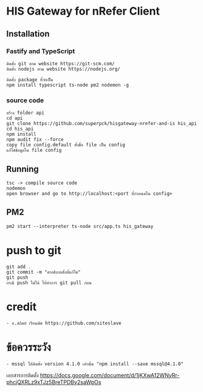 # HIS Gateway for nRefer Client

## Installation
### Fastify and TypeScript
```
ติดตั้ง git ตาม website https://git-scm.com/
ติดตั้ง nodejs ตาม website https://nodejs.org/

ติดตั้ง package ที่จำเป็น
npm install typescript ts-node pm2 nodemon -g
```

### source code
```
สร้าง folder api
cd api
git clone https://github.com/superpck/hisgateway-nrefer-and-is his_api
cd his_api
npm install
npm audit fix --force
copy file config.default ตั้งชื่อ file เป็น config
แก้ไขข้อมูลใน file config
```

## Running
```
tsc -> compile source code
nodemon
open browser and go to http://localhost:<port ที่กำหนดใน config>
```

## PM2
```
pm2 start --interpreter ts-node src/app.ts his_gateway
```

# push to git
```
git add .
git commit -m "คำอธิบายสิ่งที่แก้ไข"
git push
กรณี push ไม่ได้ ให้ทำการ git pull ก่อน
```

# credit
```
- อ.สถิตย์ เรียนพิศ https://github.com/siteslave
```

# ข้อควรระวัง
```
- mssql ให้ติดตั้ง version 4.1.0 เท่านั้น "npm install --save mssql@4.1.0"
```

เอกสารการติดตั้ง
https://docs.google.com/document/d/1jKXwA12WNyRr-phcjQXRLz9xTJz5BreTPDBy2saWpOs
